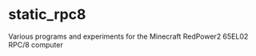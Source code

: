 static_rpc8
===========

Various programs and experiments for the Minecraft RedPower2 65EL02 RPC/8 computer